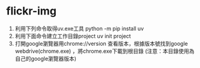 # flickr-img

1. 利用下列命令取得uv.exe工具
  python -m pip install uv
2. 利用下面命令建立工作目錄project
  uv init project
3. 打開google瀏覽器用chrome://version 查看版本，根據版本號找到google webdrive(chrome.exe)
，將chrome.exe下載到根目錄 (注意：本目錄使用為自己的google瀏覽器版本)


